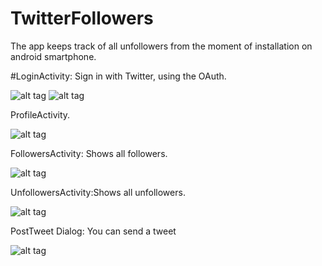 # TwitterFollowers

The app keeps track of all unfollowers from the moment of installation on android smartphone.

#LoginActivity: Sign in with Twitter, using the OAuth.

![alt tag](http://s17.postimg.org/x6tdfkin3/Screenshot_2015_01_12_13_57_03.png)
![alt tag](http://s17.postimg.org/yjb2hgg2n/Screenshot_2015_01_12_13_58_08.png)

ProfileActivity.

![alt tag](http://s17.postimg.org/8xyuhlsv3/Screenshot_2015_01_12_13_58_16.png)

FollowersActivity: Shows all followers. 

![alt tag](http://s17.postimg.org/bgkjiaelb/Screenshot_2015_01_12_13_58_23.png)

UnfollowersActivity:Shows all unfollowers. 

![alt tag](http://s17.postimg.org/dil0wjckf/Screenshot_2015_01_12_14_03_30.png)

PostTweet Dialog: You can send a tweet 

![alt tag](http://s17.postimg.org/nkzsz9rhb/Screenshot_2015_01_12_14_04_10.png)
